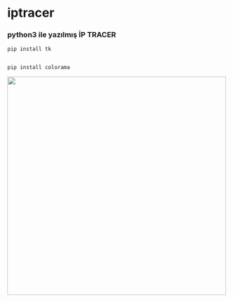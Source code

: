 # iptracer
<h3>python3 ile yazılmış İP TRACER </h3>
<code>pip install tk
<br><p>pip install colorama</code></br></p>
<img src="https://i.hizliresim.com/80qgyzc.png" height="500" weight="500"></img>
